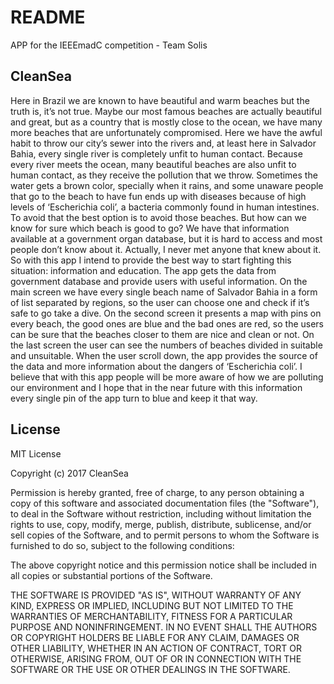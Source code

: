 # README #

APP for the IEEEmadC competition - Team Solis

## CleanSea ##

Here in Brazil we are known to have beautiful and warm beaches but the truth is, it’s not true. Maybe our most famous beaches are actually beautiful and great, but as a country that is mostly close to the ocean, we have many more beaches that are unfortunately compromised. Here we have the awful habit to throw our city’s sewer into the rivers and, at least here in Salvador Bahia, every single river is completely unfit to human contact. Because every river meets the ocean, many beautiful beaches are also unfit to human contact, as they receive the pollution that we throw. Sometimes the water gets a brown color, specially when it rains, and some unaware people that go to the beach to have fun ends up with diseases because of high levels of ‘Escherichia coli’, a bacteria commonly found in human intestines. To avoid that the best option is to avoid those beaches. But how can we know for sure which beach is good to go? We have that information available at a government organ database, but it is hard to access and most people don’t know about it. Actually, I never met anyone that knew about it. So with this app I intend to provide the best way to start fighting this situation: information and education. The app gets the data from government database and provide users with useful information. On the main screen we have every single beach name of Salvador Bahia in a form of list separated by regions, so the user can choose one and check if it’s safe to go take a dive. On the second screen it presents a map with pins on every beach, the good ones are blue and the bad ones are red, so the users can be sure that the beaches closer to them are nice and clean or not. On the last screen the user can see the numbers of beaches divided in suitable and unsuitable. When the user scroll down, the app provides the source of the data and more information about the dangers of ‘Escherichia coli’. I believe that with this app people will be more aware of how we are polluting our environment and I hope that in the near future with this information every single pin of the app turn to blue and keep it that way.

## License ##

MIT License

Copyright (c) 2017 CleanSea

Permission is hereby granted, free of charge, to any person obtaining a copy
of this software and associated documentation files (the "Software"), to deal
in the Software without restriction, including without limitation the rights
to use, copy, modify, merge, publish, distribute, sublicense, and/or sell
copies of the Software, and to permit persons to whom the Software is
furnished to do so, subject to the following conditions:

The above copyright notice and this permission notice shall be included in all
copies or substantial portions of the Software.

THE SOFTWARE IS PROVIDED "AS IS", WITHOUT WARRANTY OF ANY KIND, EXPRESS OR
IMPLIED, INCLUDING BUT NOT LIMITED TO THE WARRANTIES OF MERCHANTABILITY,
FITNESS FOR A PARTICULAR PURPOSE AND NONINFRINGEMENT. IN NO EVENT SHALL THE
AUTHORS OR COPYRIGHT HOLDERS BE LIABLE FOR ANY CLAIM, DAMAGES OR OTHER
LIABILITY, WHETHER IN AN ACTION OF CONTRACT, TORT OR OTHERWISE, ARISING FROM,
OUT OF OR IN CONNECTION WITH THE SOFTWARE OR THE USE OR OTHER DEALINGS IN THE
SOFTWARE.